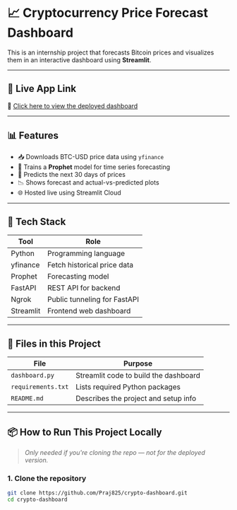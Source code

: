 # 📈 Cryptocurrency Price Forecast Dashboard

This is an internship project that forecasts Bitcoin prices and visualizes them in an interactive dashboard using **Streamlit**.

---

## 🚀 Live App Link

🔗 [Click here to view the deployed dashboard](https://crypto-dashboard-4wqx5xfzmn9az8fnbwstir.streamlit.app)

---

## 📊 Features

- 📥 Downloads BTC-USD price data using `yfinance`
- 🔮 Trains a **Prophet** model for time series forecasting
- 📅 Predicts the next 30 days of prices
- 📉 Shows forecast and actual-vs-predicted plots
- 🌐 Hosted live using Streamlit Cloud

---

## 🧰 Tech Stack

| Tool       | Role                          |
|------------|-------------------------------|
| Python     | Programming language          |
| yfinance   | Fetch historical price data   |
| Prophet    | Forecasting model             |
| FastAPI    | REST API for backend          |
| Ngrok      | Public tunneling for FastAPI  |
| Streamlit  | Frontend web dashboard        |

---

## 📁 Files in this Project

| File             | Purpose                                  |
|------------------|------------------------------------------|
| `dashboard.py`   | Streamlit code to build the dashboard    |
| `requirements.txt` | Lists required Python packages         |
| `README.md`      | Describes the project and setup info     |

---

## 📦 How to Run This Project Locally

> *Only needed if you're cloning the repo — not for the deployed version.*

### 1. Clone the repository
```bash
git clone https://github.com/Praj825/crypto-dashboard.git
cd crypto-dashboard

